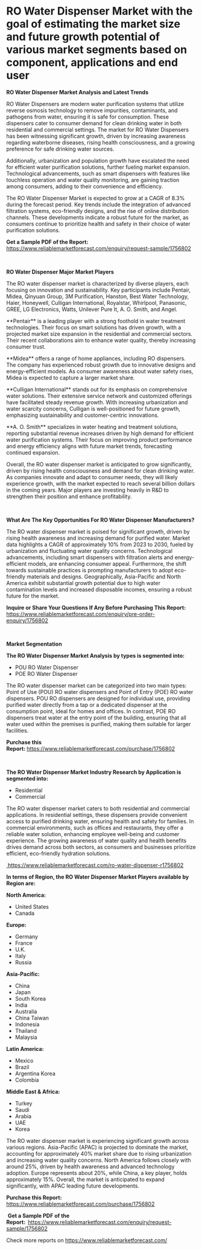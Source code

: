 <p><h1>RO Water Dispenser Market with the goal of estimating the market size and future growth potential of various market segments based on component, applications and end user</h1></p><p><strong>RO Water Dispenser Market Analysis and Latest Trends</strong></p>
<p><p>RO Water Dispensers are modern water purification systems that utilize reverse osmosis technology to remove impurities, contaminants, and pathogens from water, ensuring it is safe for consumption. These dispensers cater to consumer demand for clean drinking water in both residential and commercial settings. The market for RO Water Dispensers has been witnessing significant growth, driven by increasing awareness regarding waterborne diseases, rising health consciousness, and a growing preference for safe drinking water sources.</p><p>Additionally, urbanization and population growth have escalated the need for efficient water purification solutions, further fueling market expansion. Technological advancements, such as smart dispensers with features like touchless operation and water quality monitoring, are gaining traction among consumers, adding to their convenience and efficiency.</p><p>The RO Water Dispenser Market is expected to grow at a CAGR of 8.3% during the forecast period. Key trends include the integration of advanced filtration systems, eco-friendly designs, and the rise of online distribution channels. These developments indicate a robust future for the market, as consumers continue to prioritize health and safety in their choice of water purification solutions.</p></p>
<p><strong>Get a Sample PDF of the Report:&nbsp;</strong> <a href="https://www.reliablemarketforecast.com/enquiry/request-sample/1756802?utm_campaign=3539&utm_medium=2&utm_source=Github&utm_content=ia&utm_term=09042025&utm_id=ro-water-dispenser">https://www.reliablemarketforecast.com/enquiry/request-sample/1756802</a></p>
<p>&nbsp;</p>
<p><strong>RO Water Dispenser Major Market Players</strong></p>
<p><p>The RO water dispenser market is characterized by diverse players, each focusing on innovation and sustainability. Key participants include Pentair, Midea, Qinyuan Group, 3M Purification, Hanston, Best Water Technology, Haier, Honeywell, Culligan International, Royalstar, Whirlpool, Panasonic, GREE, LG Electronics, Watts, Unilever Pure It, A. O. Smith, and Angel.</p><p>**Pentair** is a leading player with a strong foothold in water treatment technologies. Their focus on smart solutions has driven growth, with a projected market size expansion in the residential and commercial sectors. Their recent collaborations aim to enhance water quality, thereby increasing consumer trust.</p><p>**Midea** offers a range of home appliances, including RO dispensers. The company has experienced robust growth due to innovative designs and energy-efficient models. As consumer awareness about water safety rises, Midea is expected to capture a larger market share.</p><p>**Culligan International** stands out for its emphasis on comprehensive water solutions. Their extensive service network and customized offerings have facilitated steady revenue growth. With increasing urbanization and water scarcity concerns, Culligan is well-positioned for future growth, emphasizing sustainability and customer-centric innovations.</p><p>**A. O. Smith** specializes in water heating and treatment solutions, reporting substantial revenue increases driven by high demand for efficient water purification systems. Their focus on improving product performance and energy efficiency aligns with future market trends, forecasting continued expansion.</p><p>Overall, the RO water dispenser market is anticipated to grow significantly, driven by rising health consciousness and demand for clean drinking water. As companies innovate and adapt to consumer needs, they will likely experience growth, with the market expected to reach several billion dollars in the coming years. Major players are investing heavily in R&D to strengthen their position and enhance profitability.</p></p>
<p>&nbsp;</p>
<p><strong>What Are The Key Opportunities For RO Water Dispenser Manufacturers?</strong></p>
<p><p>The RO water dispenser market is poised for significant growth, driven by rising health awareness and increasing demand for purified water. Market data highlights a CAGR of approximately 10% from 2023 to 2030, fueled by urbanization and fluctuating water quality concerns. Technological advancements, including smart dispensers with filtration alerts and energy-efficient models, are enhancing consumer appeal. Furthermore, the shift towards sustainable practices is prompting manufacturers to adopt eco-friendly materials and designs. Geographically, Asia-Pacific and North America exhibit substantial growth potential due to high water contamination levels and increased disposable incomes, ensuring a robust future for the market.</p></p>
<p><strong>Inquire or Share Your Questions If Any Before Purchasing This Report:</strong> <a href="https://www.reliablemarketforecast.com/enquiry/pre-order-enquiry/1756802?utm_campaign=3539&utm_medium=2&utm_source=Github&utm_content=ia&utm_term=09042025&utm_id=ro-water-dispenser">https://www.reliablemarketforecast.com/enquiry/pre-order-enquiry/1756802</a></p>
<p>&nbsp;</p>
<p><strong>Market Segmentation</strong></p>
<p><strong>The RO Water Dispenser Market Analysis by types is segmented into:</strong></p>
<p><ul><li>POU RO Water Dispenser</li><li>POE RO Water Dispenser</li></ul></p>
<p><p>The RO water dispenser market can be categorized into two main types: Point of Use (POU) RO water dispensers and Point of Entry (POE) RO water dispensers. POU RO dispensers are designed for individual use, providing purified water directly from a tap or a dedicated dispenser at the consumption point, ideal for homes and offices. In contrast, POE RO dispensers treat water at the entry point of the building, ensuring that all water used within the premises is purified, making them suitable for larger facilities.</p></p>
<p><strong>Purchase this Report:&nbsp;</strong><a href="https://www.reliablemarketforecast.com/purchase/1756802?utm_campaign=3539&utm_medium=2&utm_source=Github&utm_content=ia&utm_term=09042025&utm_id=ro-water-dispenser">https://www.reliablemarketforecast.com/purchase/1756802</a></p>
<p>&nbsp;</p>
<p><strong>The RO Water Dispenser Market Industry Research by Application is segmented into:</strong></p>
<p><ul><li>Residential</li><li>Commercial</li></ul></p>
<p><p>The RO water dispenser market caters to both residential and commercial applications. In residential settings, these dispensers provide convenient access to purified drinking water, ensuring health and safety for families. In commercial environments, such as offices and restaurants, they offer a reliable water solution, enhancing employee well-being and customer experience. The growing awareness of water quality and health benefits drives demand across both sectors, as consumers and businesses prioritize efficient, eco-friendly hydration solutions.</p></p>
<p><a href="https://www.reliablemarketforecast.com/ro-water-dispenser-r1756802?utm_campaign=3539&utm_medium=2&utm_source=Github&utm_content=ia&utm_term=09042025&utm_id=ro-water-dispenser">&nbsp;https://www.reliablemarketforecast.com/ro-water-dispenser-r1756802</a></p>
<p><strong>In terms of Region, the RO Water Dispenser Market Players available by Region are:</strong></p>
<p>
    <p> <strong> North America: </strong>
        <ul>
            <li>United States</li>
            <li>Canada</li>
        </ul>
        </p> 
    <p> <strong> Europe: </strong>
        <ul>
            <li>Germany</li>
            <li>France</li>
            <li>U.K.</li>
            <li>Italy</li>
            <li>Russia</li>
        </ul>
        </p> 
    <p> <strong> Asia-Pacific: </strong>
        <ul>
            <li>China</li>
            <li>Japan</li>
            <li>South Korea</li>
            <li>India</li>
            <li>Australia</li>
            <li>China Taiwan</li>
            <li>Indonesia</li>
            <li>Thailand</li>
            <li>Malaysia</li>
        </ul>
        </p> 
    <p> <strong> Latin America: </strong>
        <ul>
            <li>Mexico</li>
            <li>Brazil</li>
            <li>Argentina Korea</li>
            <li>Colombia</li>
        </ul>
        </p> 
    <p> <strong> Middle East & Africa: </strong>
        <ul>
            <li>Turkey</li>
            <li>Saudi</li>
            <li>Arabia</li>
            <li>UAE</li>
            <li>Korea</li>
        </ul>
    </p>
    </p>
<p><p>The RO water dispenser market is experiencing significant growth across various regions. Asia-Pacific (APAC) is projected to dominate the market, accounting for approximately 40% market share due to rising urbanization and increasing water quality concerns. North America follows closely with around 25%, driven by health awareness and advanced technology adoption. Europe represents about 20%, while China, a key player, holds approximately 15%. Overall, the market is anticipated to expand significantly, with APAC leading future developments.</p></p>
<p><strong>Purchase this Report: </strong><a href="https://www.reliablemarketforecast.com/purchase/1756802?utm_campaign=3539&utm_medium=2&utm_source=Github&utm_content=ia&utm_term=09042025&utm_id=ro-water-dispenser">https://www.reliablemarketforecast.com/purchase/1756802</a></p>
<p>&nbsp;<strong>Get a Sample PDF of the Report:&nbsp;&nbsp;</strong><a href="https://www.reliablemarketforecast.com/enquiry/request-sample/1756802?utm_campaign=3539&utm_medium=2&utm_source=Github&utm_content=ia&utm_term=09042025&utm_id=ro-water-dispenser">https://www.reliablemarketforecast.com/enquiry/request-sample/1756802</a></p>
<p><strong></strong></p>
<p>Check more reports on <a href="https://www.reliablemarketforecast.com/?utm_campaign=3539&utm_medium=2&utm_source=Github&utm_content=ia&utm_term=09042025&utm_id=ro-water-dispenser">https://www.reliablemarketforecast.com/</a></p>